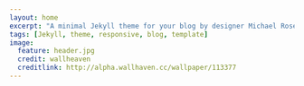 ```yaml
---
layout: home
excerpt: "A minimal Jekyll theme for your blog by designer Michael Rose."
tags: [Jekyll, theme, responsive, blog, template]
image:
  feature: header.jpg
  credit: wallheaven
  creditlink: http://alpha.wallhaven.cc/wallpaper/113377
---
```

